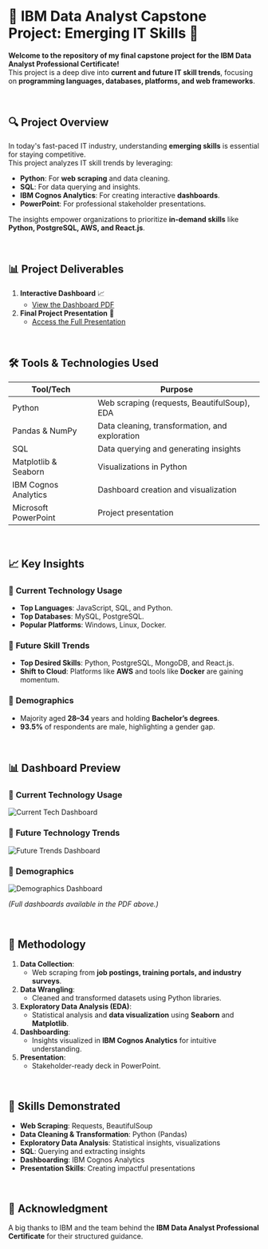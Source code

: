 # 🚀 IBM Data Analyst Capstone Project: Emerging IT Skills 🚀  

**Welcome to the repository of my final capstone project for the IBM Data Analyst Professional Certificate!**  
This project is a deep dive into **current and future IT skill trends**, focusing on **programming languages, databases, platforms, and web frameworks**.  

<br/>

## 🔍 **Project Overview**  
In today's fast-paced IT industry, understanding **emerging skills** is essential for staying competitive.  
This project analyzes IT skill trends by leveraging:  
- **Python**: For **web scraping** and data cleaning.  
- **SQL**: For data querying and insights.  
- **IBM Cognos Analytics**: For creating interactive **dashboards**.  
- **PowerPoint**: For professional stakeholder presentations.  

The insights empower organizations to prioritize **in-demand skills** like **Python, PostgreSQL, AWS, and React.js**.

<br/>

## 📊 **Project Deliverables**  
1. **Interactive Dashboard** 📈  
   - [View the Dashboard PDF](./final_capstone_dashboard.pdf)  
2. **Final Project Presentation** 🎯  
   - [Access the Full Presentation](./Final-Capstone-Project.pdf)  

<br/>

## 🛠️ **Tools & Technologies Used**  
| **Tool/Tech**             | **Purpose**                                      |
|---------------------------|-------------------------------------------------|
| Python                    | Web scraping (requests, BeautifulSoup), EDA     |
| Pandas & NumPy            | Data cleaning, transformation, and exploration  |
| SQL                       | Data querying and generating insights           |
| Matplotlib & Seaborn      | Visualizations in Python                        |
| IBM Cognos Analytics      | Dashboard creation and visualization            |
| Microsoft PowerPoint      | Project presentation                            |

<br/>

## 📈 **Key Insights**  
### 🔹 **Current Technology Usage**  
- **Top Languages**: JavaScript, SQL, and Python.  
- **Top Databases**: MySQL, PostgreSQL.  
- **Popular Platforms**: Windows, Linux, Docker.  

### 🔹 **Future Skill Trends**  
- **Top Desired Skills**: Python, PostgreSQL, MongoDB, and React.js.  
- **Shift to Cloud**: Platforms like **AWS** and tools like **Docker** are gaining momentum.

### 🔹 **Demographics**  
- Majority aged **28–34** years and holding **Bachelor’s degrees**.  
- **93.5%** of respondents are male, highlighting a gender gap.  

<br/>

## 📊 **Dashboard Preview**  
### 📍 **Current Technology Usage**  
![Current Tech Dashboard](https://via.placeholder.com/800x400.png?text=Current+Technology+Usage+Snapshot)

### 📍 **Future Technology Trends**  
![Future Trends Dashboard](https://via.placeholder.com/800x400.png?text=Future+Trends+Snapshot)

### 📍 **Demographics**  
![Demographics Dashboard](https://via.placeholder.com/800x400.png?text=Demographics+Snapshot)

*(Full dashboards available in the PDF above.)*

<br/>

## 📑 **Methodology**  
1. **Data Collection**:  
   - Web scraping from **job postings, training portals, and industry surveys**.  
2. **Data Wrangling**:  
   - Cleaned and transformed datasets using Python libraries.  
3. **Exploratory Data Analysis (EDA)**:  
   - Statistical analysis and **data visualization** using **Seaborn** and **Matplotlib**.  
4. **Dashboarding**:  
   - Insights visualized in **IBM Cognos Analytics** for intuitive understanding.  
5. **Presentation**:  
   - Stakeholder-ready deck in PowerPoint.

<br/>

## 🎯 **Skills Demonstrated**  
- **Web Scraping**: Requests, BeautifulSoup  
- **Data Cleaning & Transformation**: Python (Pandas)  
- **Exploratory Data Analysis**: Statistical insights, visualizations  
- **SQL**: Querying and extracting insights  
- **Dashboarding**: IBM Cognos Analytics  
- **Presentation Skills**: Creating impactful presentations  

<br/>

## 🌟 **Acknowledgment**  
A big thanks to IBM and the team behind the **IBM Data Analyst Professional Certificate** for their structured guidance.

